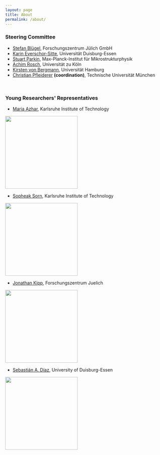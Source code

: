```yaml
---
layout: page
title: About
permalink: /about/
---
```


### Steering Committee
* [Stefan Blügel](https://gepris.dfg.de/gepris/person/1457346), Forschungszentrum Jülich GmbH
* [Karin Everschor-Sitte](https://gepris.dfg.de/gepris/person/239758477), Universität Duisburg-Essen
* [Stuart Parkin](https://gepris.dfg.de/gepris/person/111287671), Max-Planck-Institut für Mikrostrukturphysik
* [Achim Rosch](https://gepris.dfg.de/gepris/person/1675189), Universität zu Köln
* [Kirsten von Bergmann](https://gepris.dfg.de/gepris/person/13491465), Universität Hamburg
* [Christian Pfleiderer](https://gepris.dfg.de/gepris/person/1677403) **(coordination)**, Technische Universität München

<br>

### Young Researchers' Representatives
* [Maria Azhar](https://www.tfp.kit.edu/english/1272_1331.php), Karlsruhe Institute of Technology

<img src="{{ site.baseurl }}/images/photo_Maria_Azhar.png" style="width: 230px;"/>

* [Sopheak Sorn](https://www.tfp.kit.edu/1272_1455.php), Karlsruhe Institute of Technology

<img src="{{ site.baseurl }}/images/photo_Sopheak_Sorn.png" style="width: 230px;"/>

* [Jonathan Kipp](https://www.fz-juelich.de/SharedDocs/Personen/PGI/PGI-1/EN/Kipp_J.html?nn=664886), Forschungszentrum Juelich

<img src="{{ site.baseurl }}/images/photo_Jonathan_Kipp.png" style="width: 230px;"/>

* [Sebastián A. Díaz](https://www.uni-due.de/physik/twist/sebastian_diaz), University of Duisburg-Essen

<img src="{{ site.baseurl }}/images/photo_Sebastian_Diaz.png" style="width: 230px;"/>
